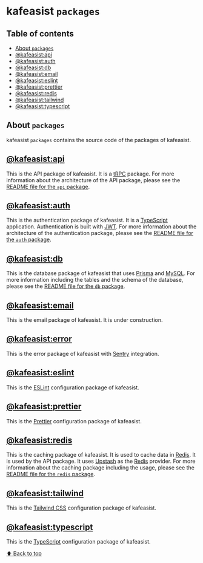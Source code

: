 # kafeasist `packages`

## Table of contents

- [About `packages`](#about-packages)
- [@kafeasist:api](#kafeasistapi)
- [@kafeasist:auth](#kafeasistauth)
- [@kafeasist:db](#kafeasistdb)
- [@kafeasist:email](#kafeasistemail)
- [@kafeasist:eslint](#kafeasisteslint)
- [@kafeasist:prettier](#kafeasistprettier)
- [@kafeasist:redis](#kafeasistredis)
- [@kafeasist:tailwind](#kafeasisttailwind)
- [@kafeasist:typescript](#kafeasisttypescript)

## About `packages`

kafeasist `packages` contains the source code of the packages of kafeasist.

## [@kafeasist:api](@kafeasist:api)

This is the API package of kafeasist. It is a [tRPC](https://trpc.io) package. For more information about the architecture of the API package, please see the [README file for the `api` package](@kafeasist:api).

## [@kafeasist:auth](@kafeasist:auth)

This is the authentication package of kafeasist. It is a [TypeScript](https://www.typescriptlang.org/) application. Authentication is built with [JWT](https://jwt.io/). For more information about the architecture of the authentication package, please see the [README file for the `auth` package](@kafeasist:auth).

## [@kafeasist:db](@kafeasist:db)

This is the database package of kafeasist that uses [Prisma](https://www.prisma.io/) and [MySQL](https://www.mysql.com/). For more information including the tables and the schema of the database, please see the [README file for the `db` package](@kafeasist:db).

## [@kafeasist:email](@kafeasist:email)

This is the email package of kafeasist. It is under construction.

## [@kafeasist:error](@kafeasist:error)

This is the error package of kafeasist with [Sentry](https://sentry.io/) integration.

## [@kafeasist:eslint](@kafeasist:eslint)

This is the [ESLint](https://eslint.org/) configuration package of kafeasist.

## [@kafeasist:prettier](@kafeasist:prettier)

This is the [Prettier](https://prettier.io/) configuration package of kafeasist.

## [@kafeasist:redis](@kafeasist:redis)

This is the caching package of kafeasist. It is used to cache data in [Redis](https://redis.io/). It is used by the API package. It uses [Upstash](https://upstash.com/) as the [Redis](https://redis.io/) provider. For more information about the caching package including the usage, please see the [README file for the `redis` package](@kafeasist:redis).

## [@kafeasist:tailwind](@kafeasist:tailwind)

This is the [Tailwind CSS](https://tailwindcss.com/) configuration package of kafeasist.

## [@kafeasist:typescript](@kafeasist:typescript)

This is the [TypeScript](https://www.typescriptlang.org/) configuration package of kafeasist.

[⬆ Back to top](#table-of-contents)
